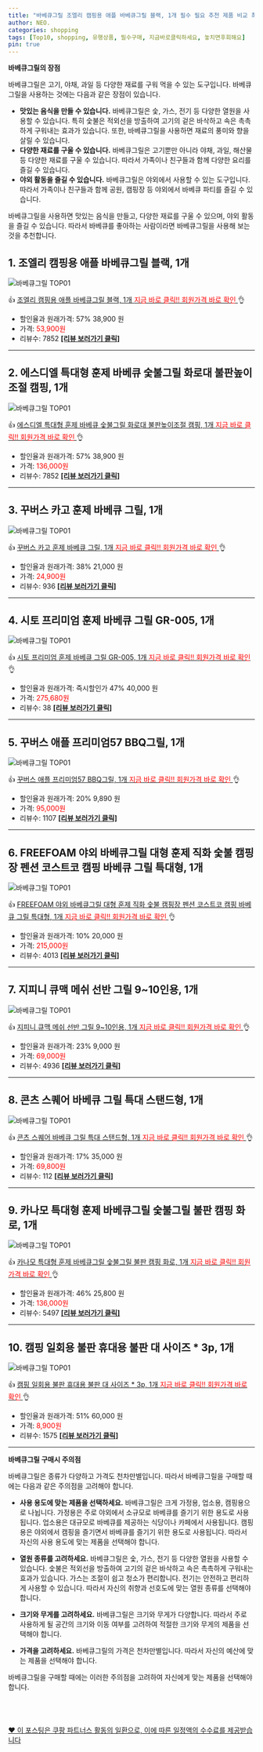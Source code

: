 ```yaml
---
title: "바베큐그릴 조엘리 캠핑용 애플 바베큐그릴 블랙, 1개 필수 필요 추천 제품 비교 최저 가격 비교 장점 구매 후기 구매평"
author: NEO.
categories: shopping
tags: [Top10, shopping, 유행상품, 필수구매, 지금바로클릭하세요, 놓치면후회해요]
pin: true
---
```

**바베큐그릴의 장점**

바베큐그릴은 고기, 야채, 과일 등 다양한 재료를 구워 먹을 수 있는 도구입니다. 바베큐그릴을 사용하는 것에는 다음과 같은 장점이 있습니다.

* **맛있는 음식을 만들 수 있습니다.** 바베큐그릴은 숯, 가스, 전기 등 다양한 열원을 사용할 수 있습니다. 특히 숯불은 적외선을 방출하여 고기의 겉은 바삭하고 속은 촉촉하게 구워내는 효과가 있습니다. 또한, 바베큐그릴을 사용하면 재료의 풍미와 향을 살릴 수 있습니다.
* **다양한 재료를 구울 수 있습니다.** 바베큐그릴은 고기뿐만 아니라 야채, 과일, 해산물 등 다양한 재료를 구울 수 있습니다. 따라서 가족이나 친구들과 함께 다양한 요리를 즐길 수 있습니다.
* **야외 활동을 즐길 수 있습니다.** 바베큐그릴은 야외에서 사용할 수 있는 도구입니다. 따라서 가족이나 친구들과 함께 공원, 캠핑장 등 야외에서 바베큐 파티를 즐길 수 있습니다.

바베큐그릴을 사용하면 맛있는 음식을 만들고, 다양한 재료를 구울 수 있으며, 야외 활동을 즐길 수 있습니다. 따라서 바베큐를 좋아하는 사람이라면 바베큐그릴을 사용해 보는 것을 추천합니다.

   

## 1. 조엘리 캠핑용 애플 바베큐그릴 블랙, 1개

![바베큐그릴 TOP01](https://thumbnail8.coupangcdn.com/thumbnails/remote/490x490ex/image/retail/images/2021/12/30/17/2/98cc29a5-8163-4390-a2b2-59a4202614f7.jpg)


👍 [조엘리 캠핑용 애플 바베큐그릴 블랙, 1개 <font color=red> 지금 바로 클릭!! 회원가격 바로 확인 </font> ](https://link.coupang.com/re/AFFSDP?lptag=AF3617701&subid=GithubCoopas&pageKey=6262330132&traceid=V0-153&itemId=12757914324&vendorItemId=80024150507) 👌 


- 할인율과 원래가격: 57%  38,900   원
- 가격: <span style='color:red'>53,900원</span>
- 리뷰수: 7852  [**[리뷰 보러가기 클릭]**](https://link.coupang.com/re/AFFSDP?lptag=AF3617701&subid=GithubCoopas&pageKey=6262330132&traceid=V0-153&itemId=12757914324&vendorItemId=80024150507)

---


   

## 2. 에스디엘 특대형 훈제 바베큐 숯불그릴 화로대 불판높이조절 캠핑, 1개

![바베큐그릴 TOP01](https://thumbnail6.coupangcdn.com/thumbnails/remote/490x490ex/image/vendor_inventory/2143/4d88b1390f082afdb40ac4513514a31eb6baa58a10d04c001867cf71839f.jpg)


👍 [에스디엘 특대형 훈제 바베큐 숯불그릴 화로대 불판높이조절 캠핑, 1개 <font color=red> 지금 바로 클릭!! 회원가격 바로 확인 </font> ](https://link.coupang.com/re/AFFSDP?lptag=AF3617701&subid=GithubCoopas&pageKey=1268157092&traceid=V0-153&itemId=2271896308&vendorItemId=4351581338) 👌 


- 할인율과 원래가격: 57%  38,900   원
- 가격: <span style='color:red'>136,000원</span>
- 리뷰수: 7852  [**[리뷰 보러가기 클릭]**](https://link.coupang.com/re/AFFSDP?lptag=AF3617701&subid=GithubCoopas&pageKey=1268157092&traceid=V0-153&itemId=2271896308&vendorItemId=4351581338)

---


   

## 3. 꾸버스 카고 훈제 바베큐 그릴, 1개

![바베큐그릴 TOP01](https://thumbnail6.coupangcdn.com/thumbnails/remote/490x490ex/image/retail/images/2022/10/28/16/0/4be35b36-1bcd-4136-a7eb-8150ea595a1e.jpg)


👍 [꾸버스 카고 훈제 바베큐 그릴, 1개 <font color=red> 지금 바로 클릭!! 회원가격 바로 확인 </font> ](https://link.coupang.com/re/AFFSDP?lptag=AF3617701&subid=GithubCoopas&pageKey=6875781652&traceid=V0-153&itemId=16462893850&vendorItemId=83652877210) 👌 


- 할인율과 원래가격: 38%  21,000   원
- 가격: <span style='color:red'>24,900원</span>
- 리뷰수: 936  [**[리뷰 보러가기 클릭]**](https://link.coupang.com/re/AFFSDP?lptag=AF3617701&subid=GithubCoopas&pageKey=6875781652&traceid=V0-153&itemId=16462893850&vendorItemId=83652877210)

---


   

## 4. 시토 프리미엄 훈제 바베큐 그릴 GR-005, 1개

![바베큐그릴 TOP01](https://thumbnail6.coupangcdn.com/thumbnails/remote/490x490ex/image/rs_quotation_api/7kbbsfid/90903893736b48268c8fea963f59c09a.jpg)


👍 [시토 프리미엄 훈제 바베큐 그릴 GR-005, 1개 <font color=red> 지금 바로 클릭!! 회원가격 바로 확인 </font> ](https://link.coupang.com/re/AFFSDP?lptag=AF3617701&subid=GithubCoopas&pageKey=6925333664&traceid=V0-153&itemId=16738284140&vendorItemId=86063981142) 👌 


- 할인율과 원래가격: 즉시할인가 47%  40,000   원
- 가격: <span style='color:red'>275,680원</span>
- 리뷰수: 38  [**[리뷰 보러가기 클릭]**](https://link.coupang.com/re/AFFSDP?lptag=AF3617701&subid=GithubCoopas&pageKey=6925333664&traceid=V0-153&itemId=16738284140&vendorItemId=86063981142)

---


   

## 5. 꾸버스 애플 프리미엄57 BBQ그릴, 1개

![바베큐그릴 TOP01](https://thumbnail9.coupangcdn.com/thumbnails/remote/490x490ex/image/vendor_inventory/41c3/fc7399d90ef4d180de8655f4717a705808d29c2f698a17eda40e7e13fa17.jpg)


👍 [꾸버스 애플 프리미엄57 BBQ그릴, 1개 <font color=red> 지금 바로 클릭!! 회원가격 바로 확인 </font> ](https://link.coupang.com/re/AFFSDP?lptag=AF3617701&subid=GithubCoopas&pageKey=94793896&traceid=V0-153&itemId=293150261&vendorItemId=4140029057) 👌 


- 할인율과 원래가격: 20%  9,890   원
- 가격: <span style='color:red'>95,000원</span>
- 리뷰수: 1107  [**[리뷰 보러가기 클릭]**](https://link.coupang.com/re/AFFSDP?lptag=AF3617701&subid=GithubCoopas&pageKey=94793896&traceid=V0-153&itemId=293150261&vendorItemId=4140029057)

---


   

## 6. FREEFOAM 야외 바베큐그릴 대형 훈제 직화 숯불 캠핑장 펜션 코스트코 캠핑 바베큐 그릴 특대형, 1개

![바베큐그릴 TOP01](https://thumbnail8.coupangcdn.com/thumbnails/remote/490x490ex/image/vendor_inventory/d78a/33a9233cc122614a8f0fe60ccfc92dc58a327c36538e730c4a10f6471959.jpg)


👍 [FREEFOAM 야외 바베큐그릴 대형 훈제 직화 숯불 캠핑장 펜션 코스트코 캠핑 바베큐 그릴 특대형, 1개 <font color=red> 지금 바로 클릭!! 회원가격 바로 확인 </font> ](https://link.coupang.com/re/AFFSDP?lptag=AF3617701&subid=GithubCoopas&pageKey=7147324698&traceid=V0-153&itemId=17961467387&vendorItemId=85771550345) 👌 


- 할인율과 원래가격: 10%  20,000   원
- 가격: <span style='color:red'>215,000원</span>
- 리뷰수: 4013  [**[리뷰 보러가기 클릭]**](https://link.coupang.com/re/AFFSDP?lptag=AF3617701&subid=GithubCoopas&pageKey=7147324698&traceid=V0-153&itemId=17961467387&vendorItemId=85771550345)

---


   

## 7. 지피니 큐맥 메쉬 선반 그릴 9~10인용, 1개

![바베큐그릴 TOP01](https://thumbnail8.coupangcdn.com/thumbnails/remote/490x490ex/image/retail/images/2020/09/02/14/7/cfba59af-dd64-430c-9efc-3ad02ca7aeb8.jpg)


👍 [지피니 큐맥 메쉬 선반 그릴 9~10인용, 1개 <font color=red> 지금 바로 클릭!! 회원가격 바로 확인 </font> ](https://link.coupang.com/re/AFFSDP?lptag=AF3617701&subid=GithubCoopas&pageKey=2045822460&traceid=V0-153&itemId=3478026481&vendorItemId=71464338727) 👌 


- 할인율과 원래가격: 23%  9,000   원
- 가격: <span style='color:red'>69,000원</span>
- 리뷰수: 4936  [**[리뷰 보러가기 클릭]**](https://link.coupang.com/re/AFFSDP?lptag=AF3617701&subid=GithubCoopas&pageKey=2045822460&traceid=V0-153&itemId=3478026481&vendorItemId=71464338727)

---


   

## 8. 콘츠 스퀘어 바베큐 그릴 특대 스탠드형, 1개

![바베큐그릴 TOP01](https://thumbnail8.coupangcdn.com/thumbnails/remote/490x490ex/image/retail/images/1196492093224483-0697f33b-acee-4c65-bd6d-8e093452835e.jpg)


👍 [콘츠 스퀘어 바베큐 그릴 특대 스탠드형, 1개 <font color=red> 지금 바로 클릭!! 회원가격 바로 확인 </font> ](https://link.coupang.com/re/AFFSDP?lptag=AF3617701&subid=GithubCoopas&pageKey=71695191&traceid=V0-153&itemId=239068761&vendorItemId=3588658822) 👌 


- 할인율과 원래가격: 17%  35,000   원
- 가격: <span style='color:red'>69,800원</span>
- 리뷰수: 112  [**[리뷰 보러가기 클릭]**](https://link.coupang.com/re/AFFSDP?lptag=AF3617701&subid=GithubCoopas&pageKey=71695191&traceid=V0-153&itemId=239068761&vendorItemId=3588658822)

---


   

## 9. 카나모 특대형 훈제 바베큐그릴 숯불그릴 불판 캠핑 화로, 1개

![바베큐그릴 TOP01](https://thumbnail10.coupangcdn.com/thumbnails/remote/490x490ex/image/vendor_inventory/90fa/ae56d4d10e4fc0e63268226d0dffafab8af6b125304f03808abd0f0efde2.jpg)


👍 [카나모 특대형 훈제 바베큐그릴 숯불그릴 불판 캠핑 화로, 1개 <font color=red> 지금 바로 클릭!! 회원가격 바로 확인 </font> ](https://link.coupang.com/re/AFFSDP?lptag=AF3617701&subid=GithubCoopas&pageKey=5563641406&traceid=V0-153&itemId=8835468535&vendorItemId=83542381573) 👌 


- 할인율과 원래가격: 46%  25,800   원
- 가격: <span style='color:red'>136,000원</span>
- 리뷰수: 5497  [**[리뷰 보러가기 클릭]**](https://link.coupang.com/re/AFFSDP?lptag=AF3617701&subid=GithubCoopas&pageKey=5563641406&traceid=V0-153&itemId=8835468535&vendorItemId=83542381573)

---


   

## 10. 캠핑 일회용 불판 휴대용 불판 대 사이즈 * 3p, 1개

![바베큐그릴 TOP01](https://thumbnail6.coupangcdn.com/thumbnails/remote/490x490ex/image/vendor_inventory/d36e/a5b5f0f8b4d9529a803caa99ccd00a318d72d2dfaa717cf0c2e650e12e47.png)


👍 [캠핑 일회용 불판 휴대용 불판 대 사이즈 * 3p, 1개 <font color=red> 지금 바로 클릭!! 회원가격 바로 확인 </font> ](https://link.coupang.com/re/AFFSDP?lptag=AF3617701&subid=GithubCoopas&pageKey=7728768814&traceid=V0-153&itemId=20762784773&vendorItemId=87377202873) 👌 


- 할인율과 원래가격: 51%  60,000   원
- 가격: <span style='color:red'>8,900원</span>
- 리뷰수: 1575  [**[리뷰 보러가기 클릭]**](https://link.coupang.com/re/AFFSDP?lptag=AF3617701&subid=GithubCoopas&pageKey=7728768814&traceid=V0-153&itemId=20762784773&vendorItemId=87377202873)

---
**바베큐그릴 구매시 주의점**

바베큐그릴은 종류가 다양하고 가격도 천차만별입니다. 따라서 바베큐그릴을 구매할 때에는 다음과 같은 주의점을 고려해야 합니다.

* **사용 용도에 맞는 제품을 선택하세요.** 바베큐그릴은 크게 가정용, 업소용, 캠핑용으로 나뉩니다. 가정용은 주로 야외에서 소규모로 바베큐를 즐기기 위한 용도로 사용됩니다. 업소용은 대규모로 바베큐를 제공하는 식당이나 카페에서 사용됩니다. 캠핑용은 야외에서 캠핑을 즐기면서 바베큐를 즐기기 위한 용도로 사용됩니다. 따라서 자신의 사용 용도에 맞는 제품을 선택해야 합니다.

* **열원 종류를 고려하세요.** 바베큐그릴은 숯, 가스, 전기 등 다양한 열원을 사용할 수 있습니다. 숯불은 적외선을 방출하여 고기의 겉은 바삭하고 속은 촉촉하게 구워내는 효과가 있습니다. 가스는 조절이 쉽고 청소가 편리합니다. 전기는 안전하고 편리하게 사용할 수 있습니다. 따라서 자신의 취향과 선호도에 맞는 열원 종류를 선택해야 합니다.

* **크기와 무게를 고려하세요.** 바베큐그릴은 크기와 무게가 다양합니다. 따라서 주로 사용하게 될 공간의 크기와 이동 여부를 고려하여 적절한 크기와 무게의 제품을 선택해야 합니다.

* **가격을 고려하세요.** 바베큐그릴의 가격은 천차만별입니다. 따라서 자신의 예산에 맞는 제품을 선택해야 합니다.

바베큐그릴을 구매할 때에는 이러한 주의점을 고려하여 자신에게 맞는 제품을 선택해야 합니다.<br><br><br><br><br> [ ❤  이 포스팅은 쿠팡 파트너스 활동의 일환으로, 이에 따른 일정액의 수수료를 제공받습니다](https://link.coupang.com/a/bcEFyh)